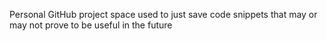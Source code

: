 Personal GitHub project space used to just save code snippets that may or may not prove to be useful in the future
